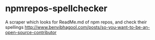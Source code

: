 # npmrepos-spellchecker
A scraper which looks for ReadMe.md of npm repos, and check their spellings
http://www.benvibhagool.com/posts/so-you-want-to-be-an-open-source-contributor
